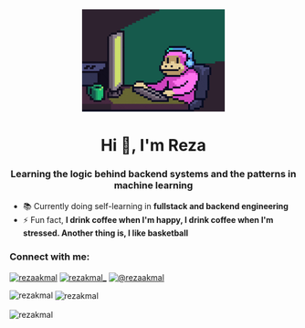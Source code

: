 <div align="center">
  <img alt='gif' width="250" src="https://github.com/rezakmal/rezakmal/blob/main/resource/monkey-coding.gif">
</div>

<h1 align="center">Hi 👋, I'm Reza</h1>
<h3 align="center">Learning the logic behind backend systems and the patterns in machine learning</h3>

<!-- <img align="right" alt='gif' width="200" src="https://github.com/rezakmal/rezakmal/blob/main/resource/coffee-cat.gif"> -->

- 📚 Currently doing self-learning in **fullstack and backend engineering**
- ⚡ Fun fact, **I drink coffee when I'm happy, I drink coffee when I'm stressed. Another thing is, I like basketball**

<h3 align="left">Connect with me:</h3>
<p align="left">
<a href="https://linkedin.com/in/rezaakmal" target="blank"><img align="center" src="https://raw.githubusercontent.com/rahuldkjain/github-profile-readme-generator/master/src/images/icons/Social/linked-in-alt.svg" alt="rezaakmal" height="30" width="40" /></a>
<a href="https://instagram.com/rezakmal_" target="blank"><img align="center" src="https://raw.githubusercontent.com/rahuldkjain/github-profile-readme-generator/master/src/images/icons/Social/instagram.svg" alt="rezakmal_" height="30" width="40" /></a>
<a href="https://medium.com/@rezaakmal" target="blank"><img align="center" src="https://raw.githubusercontent.com/rahuldkjain/github-profile-readme-generator/master/src/images/icons/Social/medium.svg" alt="@rezaakmal" height="30" width="40" /></a>
</p>

<p>
  <img 
    align="left" 
    src="https://github-readme-stats.vercel.app/api/top-langs?username=rezakmal&show_icons=true&theme=dark&text_color=ffffff&locale=en&layout=compact&exclude_repo=library-management-system&cache_seconds=1" 
    alt="rezakmal" 
  />
</p>

<p>&nbsp;<img align="center" src="https://github-readme-stats.vercel.app/api?username=rezakmal&show_icons=true&theme=dark&text_color=ffffff&locale=en" alt="rezakmal" /></p>

<p><img align="center" src="https://github-readme-streak-stats.herokuapp.com/?user=rezakmal&theme=dark" alt="rezakmal" /></p>
